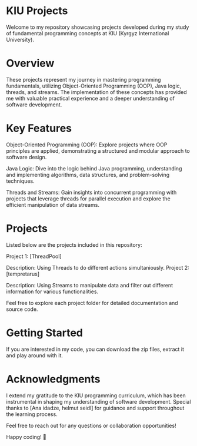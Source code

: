 # KIU Projects
Welcome to my repository showcasing projects developed during my study of fundamental programming concepts at KIU (Kyrgyz International University).

# Overview
These projects represent my journey in mastering programming fundamentals, utilizing Object-Oriented Programming (OOP), Java logic, threads, and streams. The implementation of these concepts has provided me with valuable practical experience and a deeper understanding of software development.

# Key Features
Object-Oriented Programming (OOP): Explore projects where OOP principles are applied, demonstrating a structured and modular approach to software design.

Java Logic: Dive into the logic behind Java programming, understanding and implementing algorithms, data structures, and problem-solving techniques.

Threads and Streams: Gain insights into concurrent programming with projects that leverage threads for parallel execution and explore the efficient manipulation of data streams.

# Projects
Listed below are the projects included in this repository:

Project 1: [ThreadPool]

Description: Using Threads to do different actions simultaniously.
Project 2: [tempretarus]

Description: Using Streams to manipulate data and filter out different information for various functionalities.


Feel free to explore each project folder for detailed documentation and source code.

# Getting Started
If you are interested in my code, you can download the zip files, extract it and play around with it.

# Acknowledgments
I extend my gratitude to the KIU programming curriculum, which has been instrumental in shaping my understanding of software development. Special thanks to [Ana idadze, helmut seidl] for guidance and support throughout the learning process.

Feel free to reach out for any questions or collaboration opportunities!

Happy coding! 🚀

